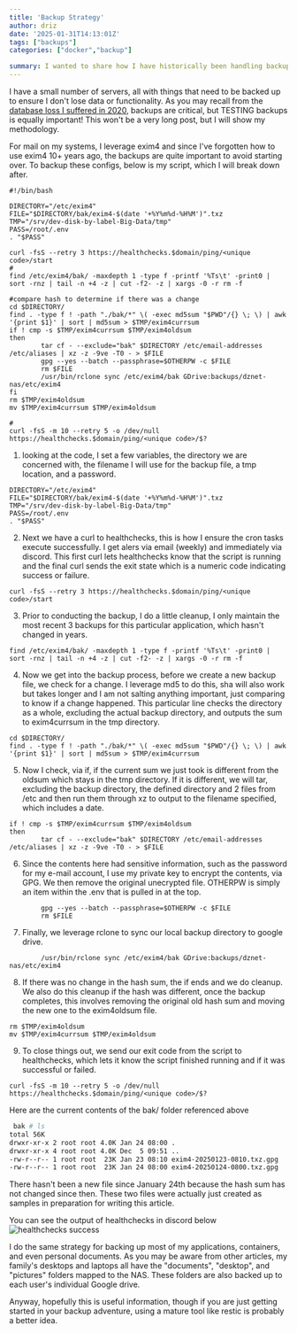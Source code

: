 ```yaml
---
title: 'Backup Strategy'
author: driz
date: '2025-01-31T14:13:01Z'
tags: ["backups"]
categories: ["docker","backup"]

summary: I wanted to share how I have historically been handling backups. I have plans to try out things like restic at some point, but since everything is working, I haven't put the time in to do so. I currently rely on bash scripts which leverage rclone to backup to gDrive, via cron. 
---
```


I have a small number of servers, all with things that need to be backed up to ensure I don't lose data or functionality. As you may recall from the [database loss I suffered in 2020](/posts/a-sad-day/), backups are critical, but TESTING backups is equally important! This won't be a very long post, but I will show my methodology.

For mail on my systems, I leverage exim4 and since I've forgotten how to use exim4 10+ years ago, the backups are quite important to avoid starting over. To backup these configs, below is my script, which I will break down after.

```bash{linenos=true}
#!/bin/bash

DIRECTORY="/etc/exim4"
FILE="$DIRECTORY/bak/exim4-$(date '+%Y%m%d-%H%M')".txz
TMP="/srv/dev-disk-by-label-Big-Data/tmp"
PASS=/root/.env
. "$PASS"

curl -fsS --retry 3 https://healthchecks.$domain/ping/<unique code>/start
#
find /etc/exim4/bak/ -maxdepth 1 -type f -printf '%Ts\t' -print0 | sort -rnz | tail -n +4 -z | cut -f2- -z | xargs -0 -r rm -f

#compare hash to determine if there was a change
cd $DIRECTORY/
find . -type f ! -path "./bak/*" \( -exec md5sum "$PWD"/{} \; \) | awk '{print $1}' | sort | md5sum > $TMP/exim4currsum
if ! cmp -s $TMP/exim4currsum $TMP/exim4oldsum
then
        tar cf - --exclude="bak" $DIRECTORY /etc/email-addresses /etc/aliases | xz -z -9ve -T0 - > $FILE
        gpg --yes --batch --passphrase=$OTHERPW -c $FILE
        rm $FILE
        /usr/bin/rclone sync /etc/exim4/bak GDrive:backups/dznet-nas/etc/exim4
fi
rm $TMP/exim4oldsum
mv $TMP/exim4currsum $TMP/exim4oldsum

#
curl -fsS -m 10 --retry 5 -o /dev/null https://healthchecks.$domain/ping/<unique code>/$?
```

1. looking at the code, I set a few variables, the directory we are concerned with, the filename I will use for the backup file, a tmp location, and a password.
```bash{linenos=true}
DIRECTORY="/etc/exim4"
FILE="$DIRECTORY/bak/exim4-$(date '+%Y%m%d-%H%M')".txz
TMP="/srv/dev-disk-by-label-Big-Data/tmp"
PASS=/root/.env
. "$PASS"
```
2. Next we have a curl to healthchecks, this is how I ensure the cron tasks execute successfully. I get alers via email (weekly) and immediately via discord. This first curl lets healthchecks know that the script is running and the final curl sends the exit state which is a numeric code indicating success or failure.

`curl -fsS --retry 3 https://healthchecks.$domain/ping/<unique code>/start`

3. Prior to conducting the backup, I do a little cleanup, I only maintain the most recent 3 backups for this particular application, which hasn't changed in years. 

`find /etc/exim4/bak/ -maxdepth 1 -type f -printf '%Ts\t' -print0 | sort -rnz | tail -n +4 -z | cut -f2- -z | xargs -0 -r rm -f`

4. Now we get into the backup process, before we create a new backup file, we check for a change. I leverage md5 to do this, sha will also work but takes longer and I am not salting anything important, just comparing to know if a change happened. This particular line checks the directory as a whole, excluding the actual backup directory, and outputs the sum to exim4currsum in the tmp directory.
```bash{linenos=true}
cd $DIRECTORY/
find . -type f ! -path "./bak/*" \( -exec md5sum "$PWD"/{} \; \) | awk '{print $1}' | sort | md5sum > $TMP/exim4currsum
```
5. Now I check, via if, if the current sum we just took is different from the oldsum which stays in the tmp directory. If it is different, we will tar, excluding the backup directory, the defined directory and 2 files from /etc and then run them through xz to output to the filename specified, which includes a date.
```bash{linenos=true}
if ! cmp -s $TMP/exim4currsum $TMP/exim4oldsum
then
        tar cf - --exclude="bak" $DIRECTORY /etc/email-addresses /etc/aliases | xz -z -9ve -T0 - > $FILE
```
6. Since the contents here had sensitive information, such as the password for my e-mail account, I use my private key to encrypt the contents, via GPG. We then remove the original unecrypted file. OTHERPW is simply an item within the .env that is pulled in at the top.
```bash{linenos=true}
        gpg --yes --batch --passphrase=$OTHERPW -c $FILE
        rm $FILE
```
7. Finally, we leverage rclone to sync our local backup directory to google drive.

`        /usr/bin/rclone sync /etc/exim4/bak GDrive:backups/dznet-nas/etc/exim4`

8. If there was no change in the hash sum, the if ends and we do cleanup. We also do this cleanup if the hash was different, once the backup completes, this involves removing the original old hash sum and moving the new one to the exim4oldsum file. 
```bash{linenos=true}
rm $TMP/exim4oldsum
mv $TMP/exim4currsum $TMP/exim4oldsum
```
9. To close things out, we send our exit code from the script to healthchecks, which lets it know the script finished running and if it was successful or failed.

`curl -fsS -m 10 --retry 5 -o /dev/null https://healthchecks.$domain/ping/<unique code>/$?`

Here are the current contents of the bak/ folder referenced above
```bash
 bak # ls
total 56K
drwxr-xr-x 2 root root 4.0K Jan 24 08:00 .
drwxr-xr-x 4 root root 4.0K Dec  5 09:51 ..
-rw-r--r-- 1 root root  23K Jan 23 08:10 exim4-20250123-0810.txz.gpg
-rw-r--r-- 1 root root  23K Jan 24 08:00 exim4-20250124-0800.txz.gpg
```
There hasn't been a new file since January 24th because the hash sum has not changed since then. These two files were actually just created as samples in preparation for writing this article.


You can see the output of healthchecks in discord below
![healthchecks success](</images/backup-strategy/exim4 healthcheck.jpg>)

I do the same strategy for backing up most of my applications, containers, and even personal documents. As you may be aware from other articles, my family's desktops and laptops all have the "documents", "desktop", and "pictures" folders mapped to the NAS. These folders are also backed up to each user's individual Google drive.

Anyway, hopefully this is useful information, though if you are just getting started in your backup adventure, using a mature tool like restic is probably a better idea.